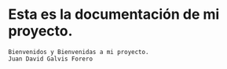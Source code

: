 # Esta es la documentación de mi proyecto.

    Bienvenidos y Bienvenidas a mi proyecto.
    Juan David Galvis Forero